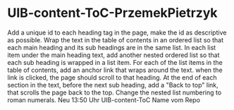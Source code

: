 # UIB-content-ToC-PrzemekPietrzyk
Add a unique id to each heading tag in the page, make the id as descriptive as possible.
Wrap the text in the table of contents in an ordered list so that each main heading and its sub headings are in the same list.
In each list item under the main heading text, add another nested ordered list so that each sub heading is wrapped in a list item.
For each of the list items in the table of contents, add an anchor link that wraps around the text. when the link is clicked, the page should scroll to that heading.
At the end of each section in the text, before the next sub heading, add a "Back to top" link, that scrolls the page back to the top.
Change the nested list numbering to roman numerals.
Neu
13:50 Uhr
UIB-content-ToC Name vom Repo